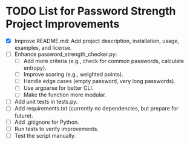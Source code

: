 # TODO List for Password Strength Project Improvements

- [x] Improve README.md: Add project description, installation, usage, examples, and license.
- [ ] Enhance password_strength_checker.py:
  - [ ] Add more criteria (e.g., check for common passwords, calculate entropy).
  - [ ] Improve scoring (e.g., weighted points).
  - [ ] Handle edge cases (empty password, very long passwords).
  - [ ] Use argparse for better CLI.
  - [ ] Make the function more modular.
- [ ] Add unit tests in tests.py.
- [ ] Add requirements.txt (currently no dependencies, but prepare for future).
- [ ] Add .gitignore for Python.
- [ ] Run tests to verify improvements.
- [ ] Test the script manually.
